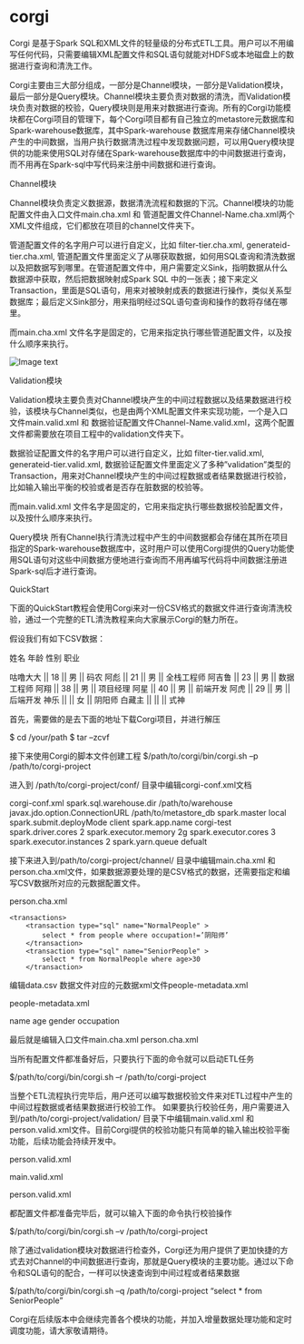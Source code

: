 # corgi

Corgi 是基于Spark SQL和XML文件的轻量级的分布式ETL工具。用户可以不用编写任何代码，只需要编辑XML配置文件和SQL语句就能对HDFS或本地磁盘上的数据进行查询和清洗工作。

Corgi主要由三大部分组成，一部分是Channel模块，一部分是Validation模块，最后一部分是Query模块。Channel模块主要负责对数据的清洗，而Validation模块负责对数据的校验，Query模块则是用来对数据进行查询。所有的Corgi功能模块都在Corgi项目的管理下，每个Corgi项目都有自己独立的metastore元数据库和Spark-warehouse数据库，其中Spark-warehouse 数据库用来存储Channel模块产生的中间数据，当用户执行数据清洗过程中发现数据问题，可以用Query模块提供的功能来使用SQL对存储在Spark-warehouse数据库中的中间数据进行查询，而不用再在Spark-sql中写代码来注册中间数据和进行查询。

Channel模块

Channel模块负责定义数据源，数据清洗流程和数据的下沉。Channel模块的功能配置文件由入口文件main.cha.xml 和 管道配置文件Channel-Name.cha.xml两个XML文件组成，它们都放在项目的channel文件夹下。

管道配置文件的名字用户可以进行自定义，比如 filter-tier.cha.xml, generateid-tier.cha.xml, 管道配置文件里面定义了从哪获取数据，如何用SQL查询和清洗数据以及把数据写到哪里。在管道配置文件中，用户需要定义Sink，指明数据从什么数据源中获取，然后把数据映射成Spark SQL 中的一张表；接下来定义Transaction，里面是SQL语句，用来对被映射成表的数据进行操作，类似关系型数据库；最后定义Sink部分，用来指明经过SQL语句查询和操作的数将存储在哪里。

 

而main.cha.xml 文件名字是固定的，它用来指定执行哪些管道配置文件，以及按什么顺序来执行。
 
![Image text](https://github.com/guludada/corgi.git/raw/master/images/channel.png)


Validation模块

Validation模块主要负责对Channel模块产生的中间过程数据以及结果数据进行校验，该模块与Channel类似，也是由两个XML配置文件来实现功能，一个是入口文件main.valid.xml 和 数据验证配置文件Channel-Name.valid.xml，这两个配置文件都需要放在项目工程中的validation文件夹下。

数据验证配置文件的名字用户可以进行自定义，比如 filter-tier.valid.xml, generateid-tier.valid.xml, 数据验证配置文件里面定义了多种”validation”类型的Transaction，用来对Channel模块产生的中间过程数据或者结果数据进行校验，比如输入输出平衡的校验或者是否存在脏数据的校验等。
 
而main.valid.xml 文件名字是固定的，它用来指定执行哪些数据校验配置文件，以及按什么顺序来执行。
 

Query模块
所有Channel执行清洗过程中产生的中间数据都会存储在其所在项目指定的Spark-warehouse数据库中，这时用户可以使用Corgi提供的Query功能使用SQL语句对这些中间数据方便地进行查询而不用再编写代码将中间数据注册进Spark-sql后才进行查询。


QuickStart

下面的QuickStart教程会使用Corgi来对一份CSV格式的数据文件进行查询清洗校验，通过一个完整的ETL清洗教程来向大家展示Corgi的魅力所在。

假设我们有如下CSV数据：

姓名       年龄   性别   职业

咕噜大大 ||  18  || 男 ||  码农 
阿彪     ||  21  || 男 ||  全栈工程师 
阿吉鲁   ||  23  || 男 ||  数据工程师 
阿翔     ||  38  || 男 ||  项目经理 
阿星     ||  40  || 男 ||  前端开发 
阿虎     ||  29  || 男 ||  后端开发 
神乐     ||      || 女 ||  阴阳师 
白藏主   ||      ||    ||  式神

首先，需要做的是去下面的地址下载Corgi项目，并进行解压

$ cd  /your/path
$ tar  –zcvf  

接下来使用Corgi的脚本文件创建工程
$/path/to/corgi/bin/corgi.sh  –p  /path/to/corgi-project

进入到 /path/to/corgi-project/conf/ 目录中编辑corgi-conf.xml文档

corgi-conf.xml
<configuration>
  <property>
     <name>spark.sql.warehouse.dir</name>
     <value>/path/to/warehouse </value>
  </property>
  <property>
     <!-- only accept local path -->
     <name>javax.jdo.option.ConnectionURL</name>
     <value>/path/to/metastore_db </value>
  </property>
  <property>
     <name>spark.master</name>
     <value>local </value>
  </property>
  <property>
     <name>spark.submit.deployMode</name>
     <value>client</value>
  </property>
  <property>
     <name>spark.app.name</name>
     <value>corgi-test </value>
  </property>
  <property>
     <name>spark.driver.cores</name>
     <value>2 </value>
  </property>
  <property>
     <name>spark.executor.memory</name>
     <value>2g </value>
  </property>
  <property>
     <name>spark.executor.cores</name>
     <value>3 </value>
  </property>
   <property>
     <name>spark.executor.instances</name>
     <value>2 </value>
  </property>
   <property>
     <name>spark.yarn.queue</name>
     <value>defualt </value>
  </property>
</configuration>

接下来进入到/path/to/corgi-project/channel/ 目录中编辑main.cha.xml 和person.cha.xml文件，如果数据源要处理的是CSV格式的数据，还需要指定和编写CSV数据所对应的元数据配置文件。

person.cha.xml 

<channel>

<source name="People" path="/path/to/data.csv" type="csv" 
meta_data="/path/to/ people-metadata.xml" />
 
  	<transactions>
  		<transaction type="sql" name="NormalPeople" >
  			select * from people where occupation!=’阴阳师’
  		</transaction>
  	    <transaction type="sql" name="SeniorPeople" >
  		    select * from NormalPeople where age>30
  	    </transaction>
</transactions>

<sink name=" Result " transaction_name=" SeniorPeople " path="/path/to/sink/data" 
type="parquet" external_table="true" /> 
 
</channel>

编辑data.csv 数据文件对应的元数据xml文件people-metadata.xml

people-metadata.xml

<metadata>
  <configuration delimiter="||" />
  <columns>
    <column type="String" nullable="true" >name</column>
    <column type="String" nullable="true" >age</column>
    <column type="String" nullable="true" >gender</column>
    <column type="String" nullable="true" >occupation</column>
  </columns>
</metadata>

最后就是编辑入口文件main.cha.xml
<channel-chain>
  <channels>
    <channel>
      person.cha.xml 
    </channel>  
  </channels>
</channel-chain>

当所有配置文件都准备好后，只要执行下面的命令就可以启动ETL任务

$/path/to/corgi/bin/corgi.sh  –r  /path/to/corgi-project


当整个ETL流程执行完毕后，用户还可以编写数据校验文件来对ETL过程中产生的中间过程数据或者结果数据进行校验工作。
如果要执行校验任务，用户需要进入到/path/to/corgi-project/validation/ 目录下中编辑main.valid.xml 和person.valid.xml文件。目前Corgi提供的校验功能只有简单的输入输出校验平衡功能，后续功能会持续开发中。

person.valid.xml

<validation>
	<transactions>
		<transaction  type="validation" name="verify-normal-people" 
          function="input_output" source="People" target="NormalPeople ">
       </transaction>
	</transactions>
</validation>

main.valid.xml

<validation-chain>
	<validations>
		<validation>
			person.valid.xml
		</validation>
	</validations>
</validation-chain>

都配置文件都准备完毕后，就可以输入下面的命令执行校验操作

$/path/to/corgi/bin/corgi.sh  –v  /path/to/corgi-project


除了通过validation模块对数据进行检查外，Corgi还为用户提供了更加快捷的方式去对Channel的中间数据进行查询，那就是Query模块的主要功能。通过以下命令和SQL语句的配合，一样可以快速查询到中间过程或者结果数据

$/path/to/corgi/bin/corgi.sh  –q  /path/to/corgi-project  “select * from SeniorPeople”


Corgi在后续版本中会继续完善各个模块的功能，并加入增量数据处理功能和定时调度功能，请大家敬请期待。
